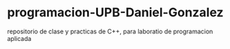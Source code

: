 # programacion-UPB-Daniel-Gonzalez
repositorio de clase y practicas de C++, para laboratio de programacion aplicada
